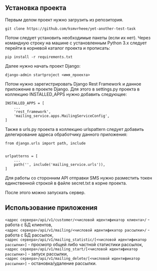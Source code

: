 ## Установка проекта
Первым делом проект нужно загрузить из репозитория.
```
git clone https://github.com/ksmvrheee/yet-another-test-task
```
Потом следует установить необходимые пакеты (если их нет).
Через командную строку на машине с установленным Python 3.x следует перейти в корневой каталог проекта и прописать:
```
pip install -r requirements.txt
```
Далее нужно начать проект Django:
```
django-admin startproject <имя_проекта>
```
Потом нужно зарегистрировать Django Rest Framework и данное приложение в проекте Django. Для этого в settings.py проекта в коллекцию INSTALLED_APPS нужно добавить следующее:
```
INSTALLED_APPS = [
    ...
    'rest_framework',
    'mailing_service.apps.MailingServiceConfig',
]
```
Также в urls.py проекта в коллекцию urlspattern следует добавить делегирование адреса обработчику данного приложения:
```
from django.urls import path, include


urlpatterns = [
    ...
    path('', include('mailing_service.urls')),
]
```
Для работы со сторонним API отправки SMS нужно разместить токен единственной строкой в файле secret.txt в корне проекта.  

После этого можно запускать сервер.

## Использование приложения
```<адрес сервера>/api/v1/customer/<числовой идентификатор клиента>/``` - работа с БД клиентов,  
```<адрес сервера>/api/v1/mailing/<числовой идентификатор рассылки>/``` - работа с БД рассылок,  
```<адрес сервера>/api/v1/mailing_statistic/[<числовой идентификатор рассылки>]``` - просмотр общей либо частной статистики рассылок,  
```<адрес сервера>/api/v1/mailing_start/[<числовой идентификатор рассылки>]``` - запуск рассылки,  
```<адрес сервера>/api/v1/mailing_delete/[<числовой идентификатор рассылки>]``` - остановка/удаление рассылки.

